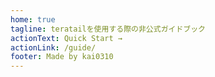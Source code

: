 ```yaml
---
home: true
tagline: teratailを使用する際の非公式ガイドブック
actionText: Quick Start →
actionLink: /guide/
footer: Made by kai0310
---
```

